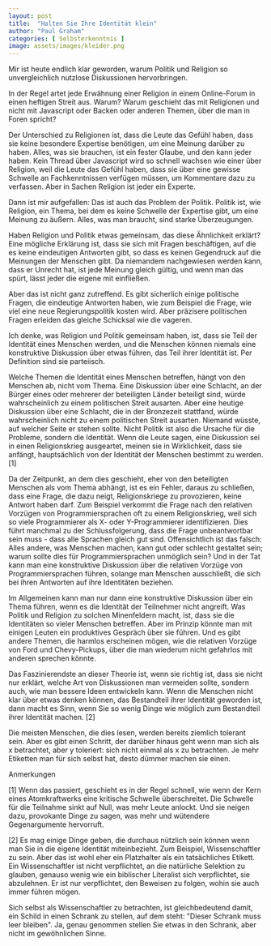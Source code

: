 ```yaml
---
layout: post
title:  "Halten Sie Ihre Identität klein"
author: "Paul Graham"
categories: [ Selbsterkenntnis ]
image: assets/images/kleider.png
--- 
```



Mir ist heute endlich klar geworden, warum Politik und Religion so unvergleichlich nutzlose Diskussionen hervorbringen.

In der Regel artet jede Erwähnung einer Religion in einem Online-Forum in einen heftigen Streit aus. Warum? Warum geschieht das mit Religionen und nicht mit Javascript oder Backen oder anderen Themen, über die man in Foren spricht?

Der Unterschied zu Religionen ist, dass die Leute das Gefühl haben, dass sie keine besondere Expertise benötigen, um eine Meinung darüber zu haben. Alles, was sie brauchen, ist ein fester Glaube, und den kann jeder haben. Kein Thread über Javascript wird so schnell wachsen wie einer über Religion, weil die Leute das Gefühl haben, dass sie über eine gewisse Schwelle an Fachkenntnissen verfügen müssen, um Kommentare dazu zu verfassen. Aber in Sachen Religion ist jeder ein Experte.

Dann ist mir aufgefallen: Das ist auch das Problem der Politik. Politik ist, wie Religion, ein Thema, bei dem es keine Schwelle der Expertise gibt, um eine Meinung zu äußern. Alles, was man braucht, sind starke Überzeugungen.

Haben Religion und Politik etwas gemeinsam, das diese Ähnlichkeit erklärt? Eine mögliche Erklärung ist, dass sie sich mit Fragen beschäftigen, auf die es keine eindeutigen Antworten gibt, so dass es keinen Gegendruck auf die Meinungen der Menschen gibt. Da niemandem nachgewiesen werden kann, dass er Unrecht hat, ist jede Meinung gleich gültig, und wenn man das spürt, lässt jeder die eigene mit einfließen.

Aber das ist nicht ganz zutreffend. Es gibt sicherlich einige politische Fragen, die eindeutige Antworten haben, wie zum Beispiel die Frage, wie viel eine neue Regierungspolitik kosten wird. Aber präzisere politischen Fragen erleiden das gleiche Schicksal wie die vageren.

Ich denke, was Religion und Politik gemeinsam haben, ist, dass sie Teil der Identität eines Menschen werden, und die Menschen können niemals eine konstruktive Diskussion über etwas führen, das Teil ihrer Identität ist. Per Definition sind sie parteiisch.

Welche Themen die Identität eines Menschen betreffen, hängt von den Menschen ab, nicht vom Thema. Eine Diskussion über eine Schlacht, an der Bürger eines oder mehrerer der beteiligten Länder beteiligt sind, würde wahrscheinlich zu einem politischen Streit ausarten. Aber eine heutige Diskussion über eine Schlacht, die in der Bronzezeit stattfand, würde wahrscheinlich nicht zu einem politischen Streit ausarten. Niemand wüsste, auf welcher Seite er stehen sollte. Nicht Politik ist also die Ursache für die Probleme, sondern die Identität. Wenn die Leute sagen, eine Diskussion sei in einen Religionskrieg ausgeartet, meinen sie in Wirklichkeit, dass sie anfängt, hauptsächlich von der Identität der Menschen bestimmt zu werden. [1]

Da der Zeitpunkt, an dem dies geschieht, eher von den beteiligten Menschen als vom Thema abhängt, ist es ein Fehler, daraus zu schließen, dass eine Frage, die dazu neigt, Religionskriege zu provozieren, keine Antwort haben darf. Zum Beispiel verkommt die Frage nach den relativen Vorzügen von Programmiersprachen oft zu einem Religionskrieg, weil sich so viele Programmierer als X- oder Y-Programmierer identifizieren. Dies führt manchmal zu der Schlussfolgerung, dass die Frage unbeantwortbar sein muss - dass alle Sprachen gleich gut sind. Offensichtlich ist das falsch: Alles andere, was Menschen machen, kann gut oder schlecht gestaltet sein; warum sollte dies für Programmiersprachen unmöglich sein? Und in der Tat kann man eine konstruktive Diskussion über die relativen Vorzüge von Programmiersprachen führen, solange man Menschen ausschließt, die sich bei ihren Antworten auf ihre Identitäten beziehen.

Im Allgemeinen kann man nur dann eine konstruktive Diskussion über ein Thema führen, wenn es die Identität der Teilnehmer nicht angreift. Was Politik und Religion zu solchen Minenfeldern macht, ist, dass sie die Identitäten so vieler Menschen betreffen. Aber im Prinzip könnte man mit einigen Leuten ein produktives Gespräch über sie führen. Und es gibt andere Themen, die harmlos erscheinen mögen, wie die relativen Vorzüge von Ford und Chevy-Pickups, über die man wiederum nicht gefahrlos mit anderen sprechen könnte.

Das Faszinierendste an dieser Theorie ist, wenn sie richtig ist, dass sie nicht nur erklärt, welche Art von Diskussionen man vermeiden sollte, sondern auch, wie man bessere Ideen entwickeln kann. Wenn die Menschen nicht klar über etwas denken können, das Bestandteil ihrer Identität geworden ist, dann macht es Sinn, wenn Sie so wenig Dinge wie möglich zum Bestandteil ihrer Identität machen. [2]



Die meisten Menschen, die dies lesen, werden bereits ziemlich tolerant sein. Aber es gibt einen Schritt, der darüber hinaus geht wenn man sich als x betrachtet, aber y toleriert: sich nicht einmal als x zu betrachten. Je mehr Etiketten man für sich selbst hat, desto dümmer machen sie einen.

Anmerkungen

[1] Wenn das passiert, geschieht es in der Regel schnell, wie wenn der Kern eines Atomkraftwerks eine kritische Schwelle überschreitet. Die Schwelle für die Teilnahme sinkt auf Null, was mehr Leute anlockt. Und sie neigen dazu, provokante Dinge zu sagen, was mehr und wütendere Gegenargumente hervorruft.

[2] Es mag einige Dinge geben, die durchaus nützlich sein können wenn man Sie in die eigene Identität miteinbezieht. Zum Beispiel, Wissenschaftler zu sein. Aber das ist wohl eher ein Platzhalter als ein tatsächliches Etikett. Ein Wissenschaftler ist nicht verpflichtet, an die natürliche Selektion zu glauben, genauso wenig wie ein biblischer Literalist sich verpflichtet, sie abzulehnen. Er ist nur verpflichtet, den Beweisen zu folgen, wohin sie auch immer führen mögen.

Sich selbst als Wissenschaftler zu betrachten, ist gleichbedeutend damit, ein Schild in einen Schrank zu stellen, auf dem steht: "Dieser Schrank muss leer bleiben". Ja, genau genommen stellen Sie etwas in den Schrank, aber nicht im gewöhnlichen Sinne.


